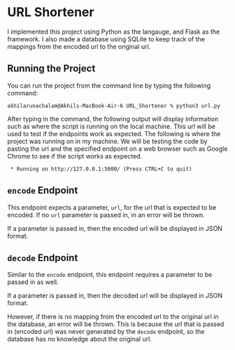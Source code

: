 # URL Shortener
I implemented this project using Python as the langauge, and Flask as the
framework. I also made a database using SQLite to keep track of the mappings
from the encoded url to the original url.

## Running the Project
You can run the project from the command line by typing the following command:

```console
akhilarunachalam@Akhils-MacBook-Air-6 URL_Shortener % python3 url.py
```

After typing in the command, the following output will display information such
as where the script is running on the local machine. This url will be used to 
test if the endpoints work as expected. The following is where the project was
running on in my machine. We will be testing the code by pasting the url and the
specified endpoint on a web browser such as Google Chrome to see if the script
works as expected.

```console
 * Running on http://127.0.0.1:5000/ (Press CTRL+C to quit)
```

## `encode` Endpoint
This endpoint expects a parameter, `url`, for the url that is expected to be
encoded. If no `url` parameter is passed in, in an error will be thrown.

If a parameter is passed in, then the encoded url will be displayed in JSON
format.

## `decode` Endpoint
Similar to the `encode` endpoint, this endpoint requires a parameter to be 
passed in as well.

If a parameter is passed in, then the decoded url will be displayed in JSON
format.

However, if there is no mapping from the encoded url to the original url in the
database, an error will be thrown. This is because the url that is passed in 
(encoded url) was never generated by the `decode` endpoint, so the database has
no knowledge about the original url.
